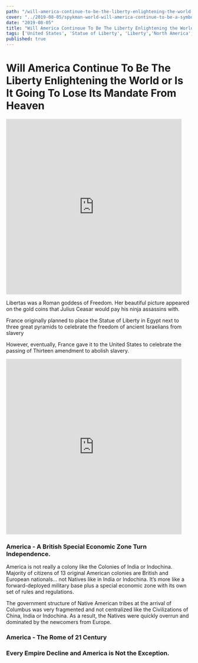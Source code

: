 ```yaml
---
path: "/will-america-continue-to-be-the-liberty-enlightening-the-world-or-is-it-going-to-lose-its-mandate-from-heaven"
cover: "../2019-08-05/spykman-world-will-america-continue-to-be-a-symbol-of-liberty.png"
date: "2019-08-05"
title: "Will America Continoue To Be The Liberty Enlightening the World"
tags: ['United States', 'Statue of Liberty', 'Liberty','North America','South America','The New World','Spykman World','Nicholas Spykman']    
published: true
---
```


# Will America Continue To Be The Liberty Enlightening the World or Is It Going To Lose Its Mandate From Heaven

<iframe src="https://www.facebook.com/plugins/video.php?href=https%3A%2F%2Fwww.facebook.com%2Fspykmanworld%2Fvideos%2F888962594836243%2F&show_text=0&width=476" width="476" height="476" style="border:none;overflow:hidden" scrolling="no" frameborder="0" allowTransparency="true" allowFullScreen="true"></iframe>

Libertas was a Roman goddess of Freedom. Her beautiful picture appeared on the gold coins that Julius Ceasar would pay his ninja assassins with. 

France originally planned to place the Statue of Liberty in Egypt next to three great pyramids to celebrate the freedom of ancient Israelians from slavery 

However, eventually,  France gave it to the United States to celebrate the passing of Thirteen amendment to abolish slavery. 

<iframe src="https://www.facebook.com/plugins/video.php?href=https%3A%2F%2Fwww.facebook.com%2Fspykmanworld%2Fvideos%2F863990650644319%2F&show_text=0&width=476" width="476" height="476" style="border:none;overflow:hidden" scrolling="no" frameborder="0" allowTransparency="true" allowFullScreen="true"></iframe>


### America - A British Special Economic Zone Turn Independence.

America is not really a colony like the Colonies of India or Indochina. Majority of citizens of 13 original American colonies are British and European nationals... not Natives like in India or Indochina. It’s more like a forward-deployed military base plus a special economic zone with its own set of rules and regulations.

The government structure of Native American tribes at the arrival of Columbus was very fragmented and not centralized like the Civilizations of China, India or Indochina. As a result, the Natives were quickly overrun and dominated by the newcomers from Europe. 

### America - The Rome of 21 Century 


### Every Empire Decline and America is Not the Exception. 



